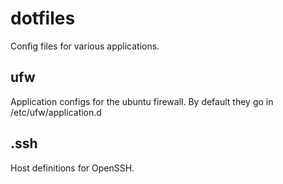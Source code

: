 # dotfiles
Config files for various applications.

## ufw
Application configs for the ubuntu firewall.
By default they go in /etc/ufw/application.d

## .ssh
Host definitions for OpenSSH.